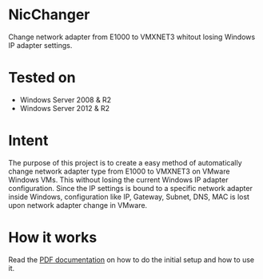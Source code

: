 # NicChanger
Change network adapter from E1000 to VMXNET3 whitout losing Windows IP adapter settings.

# Tested on
+ Windows Server 2008 & R2
+ Windows Server 2012 & R2

# Intent
The purpose of this project is to create a easy method of automatically change network adapter type from E1000 to VMXNET3 on VMware Windows VMs. This without losing the current Windows IP adapter configuration. Since the IP settings is bound to a specific network adapter inside Windows, configuration like IP, Gateway, Subnet, DNS, MAC is lost upon network adapter change in VMware.

# How it works
Read the [PDF documentation](https://github.com/fredrik444/NicChanger/blob/master/Setup_NicChanger.pdf) on how to do the initial setup and how to use it.
